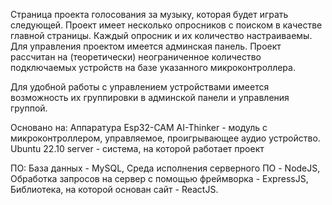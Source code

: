 Страница проекта голосования за музыку, которая будет играть следующей.
Проект имеет несколько опросников с поиском в качестве главной страницы.
Каждый опросник и их количество настраиваемы.
Для управления проектом имеется админская панель.
Проект рассчитан на (теоретически) неограниченное количество 
подключаемых устройств на базе указанного микроконтроллера.

Для удобной работы с управлением устройствами имеется возможность их
группировки в админской панели и управления группой.

Основано на:
Аппаратура
Esp32-CAM AI-Thinker - модуль с микроконтроллером, управляемое, проигрывающее аудио устройство.
Ubuntu 22.10 server - система, на которой работает проект

ПО:
База данных - MySQL,
Среда исполнения серверного ПО - NodeJS,
Обработка запросов на сервер с помощью фреймворка - ExpressJS,
Библиотека, на которой основан сайт - ReactJS.
